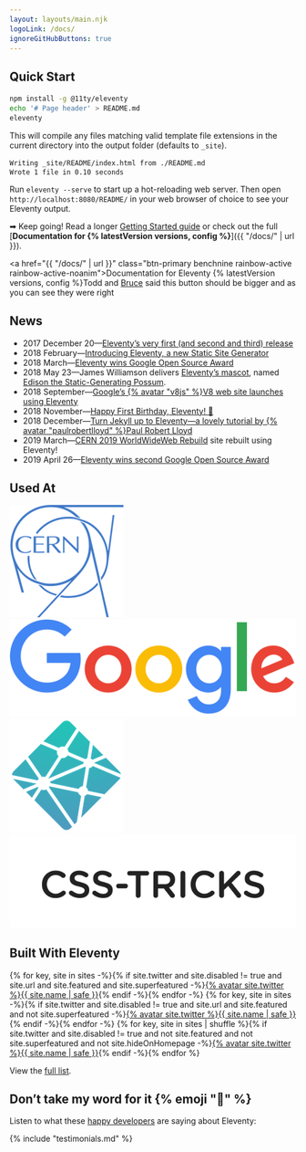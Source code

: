 ```yaml
---
layout: layouts/main.njk
logoLink: /docs/
ignoreGitHubButtons: true
---
```


## Quick Start

``` bash
npm install -g @11ty/eleventy
echo '# Page header' > README.md
eleventy
```

This will compile any files matching valid template file extensions in the current directory into the output folder (defaults to `_site`).

``` text
Writing _site/README/index.html from ./README.md
Wrote 1 file in 0.10 seconds
```

Run `eleventy --serve` to start up a hot-reloading web server. Then open `http://localhost:8080/README/` in your web browser of choice to see your Eleventy output.

➡ Keep going! Read a longer [Getting Started guide](/docs/getting-started/) or check out the full [**Documentation for {% latestVersion versions, config %}**]({{ "/docs/" | url }}).

<a href="{{ "/docs/" | url }}" class="btn-primary benchnine rainbow-active rainbow-active-noanim">Documentation for <span>Eleventy {% latestVersion versions, config %}</span></a><span>Todd and [Bruce](https://twitter.com/brucel/status/1107699886584143872) said this button should be bigger and as you can see they were right</span>

## News

* 2017 December 20—[Eleventy’s very first (and second and third) release](https://github.com/11ty/eleventy/releases?after=v0.1.3)
* 2018 February—[Introducing Eleventy, a new Static Site Generator](https://www.zachleat.com/web/introducing-eleventy/)
* 2018 March—[Eleventy wins Google Open Source Award](https://www.zachleat.com/web/eleventy-google-award/)
* 2018 May 23—James Williamson delivers [Eleventy’s mascot](https://twitter.com/jameswillweb/status/999052022497316865), named [Edison the Static-Generating Possum](https://twitter.com/jameswillweb/status/1131956888332058624).
* 2018 September—[Google’s {% avatar "v8js" %}V8 web site launches using Eleventy](https://twitter.com/v8js/status/1044202940494475265)
* 2018 November—[Happy First Birthday, Eleventy! 🎉](https://www.zachleat.com/web/eleventy-birthday/)
* 2018 December—[Turn Jekyll up to Eleventy—a lovely tutorial by {% avatar "paulrobertlloyd" %}Paul Robert Lloyd](https://24ways.org/2018/turn-jekyll-up-to-eleventy/)
* 2019 March—[CERN 2019 WorldWideWeb Rebuild](https://twitter.com/eleven_ty/status/1106589569238085637) site rebuilt using Eleventy!
* 2019 April 26—[Eleventy wins second Google Open Source Award](https://opensource.googleblog.com/2019/04/google-open-source-peer-bonus-winners.html)

## Used At

<div class="used-by">
    <a href="https://home.cern/" class="elv-externalexempt"><img src="/img/orgs/cern.png" alt="CERN"></a>
    <a href="https://www.google.com/" class="elv-externalexempt"><img src="/img/orgs/google.svg" alt="Google"></a>
    <a href="https://www.netlify.com/" class="elv-externalexempt"><img src="/img/orgs/netlify.png" alt="Netlify"></a>
    <a href="https://css-tricks.com/" class="elv-externalexempt"><img src="/img/orgs/css-tricks.png" alt="CSS-Tricks"></a>
</div>

## Built With Eleventy

<div class="featured-sites">
    {% for key, site in sites -%}{% if site.twitter and site.disabled != true and site.url and site.featured and site.superfeatured -%}<a href="{{ site.url }}" class="elv-externalexempt">{% avatar site.twitter %}<span class="sr-only">{{ site.name | safe }}</span></a>{% endif -%}{% endfor -%}
    {% for key, site in sites -%}{% if site.twitter and site.disabled != true and site.url and site.featured and not site.superfeatured -%}<a href="{{ site.url }}" class="elv-externalexempt">{% avatar site.twitter %}<span class="sr-only">{{ site.name | safe }}</span></a>{% endif -%}{% endfor -%}
    {% for key, site in sites | shuffle %}{% if site.twitter and site.disabled != true and not site.featured and not site.superfeatured and not site.hideOnHomepage -%}<a href="{{ site.url or site.source_url }}" class="elv-externalexempt">{% avatar site.twitter %}<span class="sr-only">{{ site.name | safe }}</span></a>{% endif -%}{% endfor %}
</div>

View the [full list](/docs/sites/).

## Don’t take my word for it {% emoji "🌈" %}

Listen to what these [happy developers](/docs/testimonials/) are saying about Eleventy:

{% include "testimonials.md" %}

